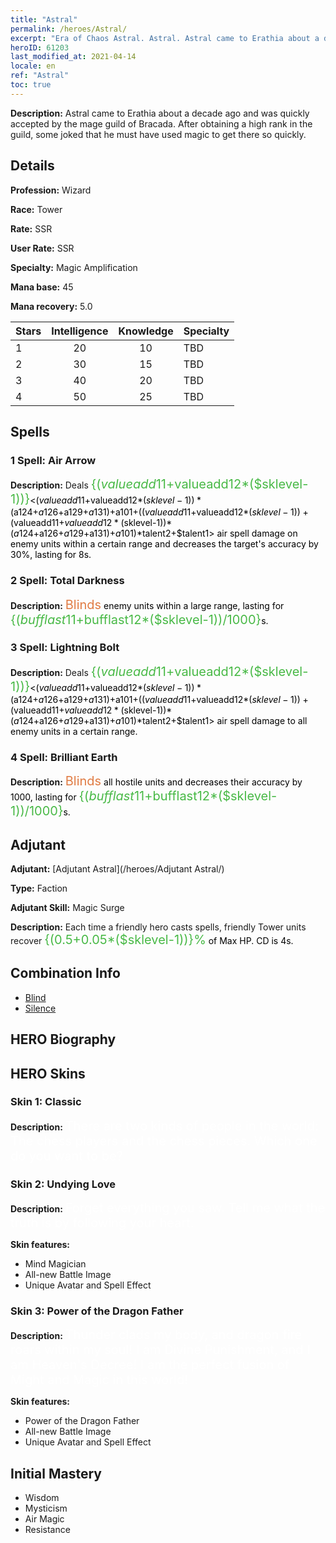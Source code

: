 ```yaml
---
title: "Astral"
permalink: /heroes/Astral/
excerpt: "Era of Chaos Astral. Astral. Astral came to Erathia about a decade ago and was quickly accepted by the mage guild of Bracada. After obtaining a high rank in the guild, some joked that he must have used magic to get there so quickly."
heroID: 61203
last_modified_at: 2021-04-14
locale: en
ref: "Astral"
toc: true
---
```

 **Description:** Astral came to Erathia about a decade ago and was quickly accepted by the mage guild of Bracada. After obtaining a high rank in the guild, some joked that he must have used magic to get there so quickly.
## Details
 **Profession:** Wizard

 **Race:** Tower

 **Rate:** SSR

 **User Rate:** SSR

 **Specialty:** Magic Amplification

 **Mana base:** 45

 **Mana recovery:** 5.0


  | Stars   |  Intelligence  |    Knowledge   |      Specialty     |
  |---------|:---------------:|:---------------:|--------------------|
  |    1    | 20 | 10 | TBD |
  |    2    | 30 | 15 | TBD |
  |    3    | 40 | 20 | TBD |
  |    4    | 50 | 25 | TBD |

## Spells
### 1 Spell: Air Arrow
 **Description:** Deals <span style="color: #48b946;font-size:20px">{($valueadd11+$valueadd12*($sklevel-1))}</span><span style="color: black"><($valueadd11+$valueadd12*($sklevel-1))*($a124+$a126+$a129+$a131)+$a101+(($valueadd11+$valueadd12*($sklevel-1))+($valueadd11+$valueadd12*($sklevel-1))*($a124+$a126+$a129+$a131)+$a101)*$talent2+$talent1> air spell damage on enemy units within a certain range and decreases the target's accuracy by 30%, lasting for 8s.

### 2 Spell: Total Darkness
 **Description:** <span style="color: #e07c44;font-size:20px">Blinds</span><span style="color: black"> enemy units within a large range, lasting for <span style="color: #48b946;font-size:20px">{($bufflast11+$bufflast12*($sklevel-1))/1000}</span><span style="color: black">s.

### 3 Spell: Lightning Bolt
 **Description:** Deals <span style="color: #48b946;font-size:20px">{($valueadd11+$valueadd12*($sklevel-1))}</span><span style="color: black"><($valueadd11+$valueadd12*($sklevel-1))*($a124+$a126+$a129+$a131)+$a101+(($valueadd11+$valueadd12*($sklevel-1))+($valueadd11+$valueadd12*($sklevel-1))*($a124+$a126+$a129+$a131)+$a101)*$talent2+$talent1> air spell damage to all enemy units in a certain range.

### 4 Spell: Brilliant Earth
 **Description:** <span style="color: #e07c44;font-size:20px">Blinds</span><span style="color: black"> all hostile units and decreases their accuracy by 1000, lasting for <span style="color: #48b946;font-size:20px">{($bufflast11+$bufflast12*($sklevel-1))/1000}</span><span style="color: black">s.


## Adjutant

 **Adjutant:**  [Adjutant Astral](/heroes/Adjutant Astral/) 

 **Type:**  Faction 

 **Adjutant Skill:**  Magic Surge 

 **Description:** Each time a friendly hero casts spells, friendly Tower units recover <span style="color: #48b946;font-size:20px">{(0.5+0.05*($sklevel-1))}%</span><span style="color: black"> of Max HP. CD is 4s.

## Combination Info

* [Blind](/combination/Blind/) 
* [Silence](/combination/Silence/) 

## HERO Biography

## HERO Skins
### Skin 1: **Classic**

 **Description:** <span style="color: #ffffff;font-size:20px">There are two kinds of people in the world: The chess players and the chess pieces. Which one do you want to be?</span>


### Skin 2: **Undying Love**

 **Description:** <span style="color: #ffffff;font-size:20px">Forget everything you saw. Tell me what the truth is by following your heart.</span>

 **Skin features:** 

   - Mind Magician
   - All-new Battle Image
   - Unique Avatar and Spell Effect

### Skin 3: **Power of the Dragon Father**

 **Description:** <span style="color: #ffffff;font-size:20px">Thunder clads my body, and dragon fire roars within my soul! I am Divine Punishment, and I am Heaven's Decree! I am the perfect fusion of Might and Magic in this world!</span>

 **Skin features:** 

   - Power of the Dragon Father
   - All-new Battle Image
   - Unique Avatar and Spell Effect


## Initial Mastery
   - Wisdom
   - Mysticism
   - Air Magic
   - Resistance
